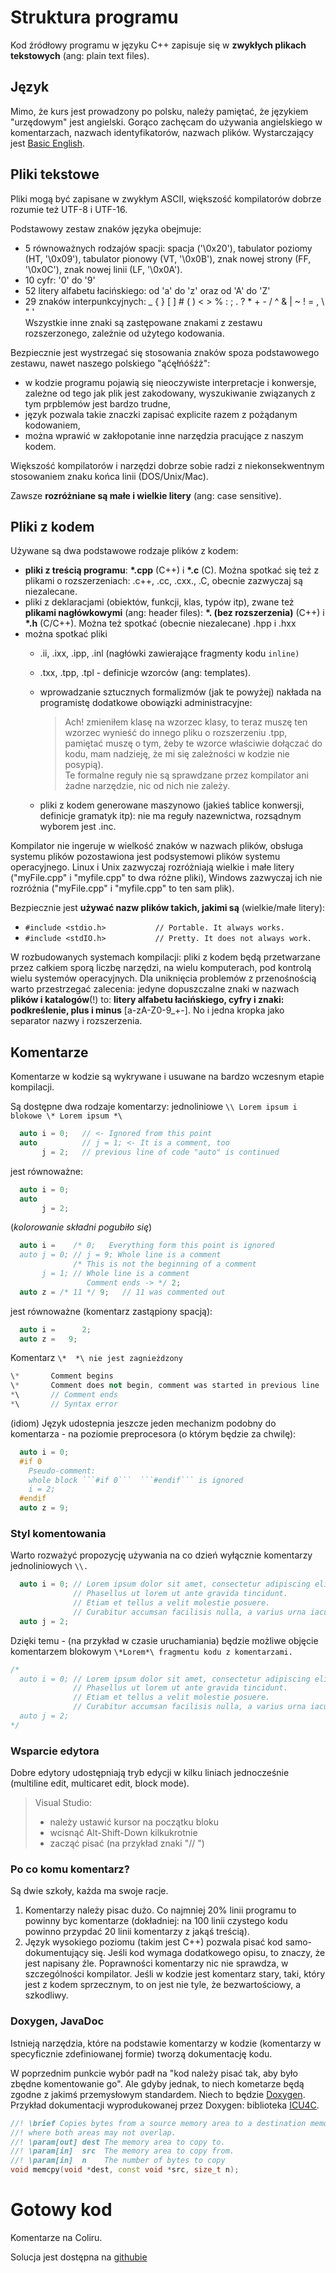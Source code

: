 # Struktura programu

Kod źródłowy programu w języku C++ zapisuje się w **zwykłych plikach tekstowych** \(ang: plain text files\).

## Język

Mimo, że kurs jest prowadzony po polsku, należy pamiętać, że językiem "urzędowym" jest angielski. Gorąco zachęcam do używania angielskiego w komentarzach, nazwach identyfikatorów, nazwach plików. Wystarczający jest [Basic English](http://www2.educ.fukushima-u.ac.jp/~ryota/word-list.html).

## Pliki tekstowe

Pliki mogą być zapisane w zwykłym ASCII, większość kompilatorów dobrze rozumie też UTF-8 i UTF-16.

Podstawowy zestaw znaków języka obejmuje:

* 5 równoważnych rodzajów spacji: spacja \('\0x20'\), tabulator poziomy \(HT, '\0x09'\), tabulator pionowy \(VT, '\0x0B'\), znak nowej strony \(FF, '\0x0C'\), znak nowej linii \(LF, '\0x0A'\).
* 10 cyfr: '0' do '9'
* 52 litery alfabetu łacińskiego: od 'a' do 'z' oraz od 'A' do 'Z'
* 29 znaków interpunkcyjnych: \_ { } \[ \] \# \( \) &lt; &gt; % : ; . ? \* + - / ^ & \| ~ ! = , \ " '  
  Wszystkie inne znaki są zastępowane znakami z zestawu rozszerzonego, zależnie od użytego kodowania.

Bezpiecznie jest wystrzegać się stosowania znaków spoza podstawowego zestawu, nawet naszego polskiego "ąćęłńóśźż":

* w kodzie programu pojawią się nieoczywiste interpretacje i konwersje, zależne od tego jak plik jest zakodowany, wyszukiwanie związanych z tym prpblemów jest bardzo trudne,
* język pozwala takie znaczki zapisać explicite razem z pożądanym kodowaniem,
* można wprawić w zakłopotanie inne narzędzia pracujące z naszym kodem.

Większość kompilatorów i narzędzi dobrze sobie radzi z niekonsekwentnym stosowaniem znaku końca linii \(DOS/Unix/Mac\).

Zawsze **rozróżniane są małe i wielkie litery** \(ang: case sensitive\).

## Pliki z kodem

Używane są dwa podstawowe rodzaje plików z kodem:

* **pliki z treścią programu**: **\*.cpp** \(C++\) i **\*.c** \(C\). Można spotkać się też z plikami o rozszerzeniach: .c++, .cc, .cxx., .C, obecnie zazwyczaj są niezalecane.
* pliki z deklaracjami \(obiektów, funkcji, klas, typów itp\), zwane  też **plikami nagłówkowymi** \(ang: header files\): **\*. \(bez rozszerzenia\)** \(C++\) i **\*.h** \(C/C++\). Można też spotkać \(obecnie niezalecane\) .hpp i .hxx
* można spotkać pliki 
  * .ii, .ixx, .ipp, .inl \(nagłówki zawierające fragmenty kodu `inline)`
  * .txx, .tpp, .tpl - definicje wzorców \(ang: templates\).
  * wprowadzanie sztucznych formalizmów \(jak te powyżej\) nakłada na programistę dodatkowe obowiązki administracyjne:
    > Ach! zmieniłem klasę na wzorzec klasy, to teraz muszę ten wzorzec wynieść do innego pliku o rozszerzeniu .tpp, pamiętać muszę o tym, żeby te wzorce właściwie dołączać do kodu, mam nadzieję, że mi się zależności w kodzie nie posypią\).  
    > Te formalne reguły nie są sprawdzane przez kompilator ani żadne narzędzie, nic od nich nie zależy.

  * pliki z kodem generowane maszynowo \(jakieś tablice konwersji, definicje gramatyk itp\): nie ma reguły nazewnictwa, rozsądnym wyborem jest .inc.


Kompilator nie ingeruje w wielkość znaków w nazwach plików, obsługa systemu plików pozostawiona jest podsystemowi plików systemu operacyjnego. Linux i Unix zazwyczaj rozróżniają wielkie i małe litery \("myFile.cpp" i "myfile.cpp" to dwa różne pliki\), Windows zazwyczaj ich nie rozróżnia \("myFile.cpp" i "myfile.cpp" to ten sam plik\).

Bezpiecznie jest **używać nazw plików takich, jakimi są** \(wielkie/małe litery\):

* `#include <stdio.h>           // Portable. It always works.`
* `#include <stdIO.h>           // Pretty. It does not always work.`

W rozbudowanych systemach kompilacji: pliki z kodem będą przetwarzane przez całkiem sporą liczbę narzędzi, na wielu komputerach, pod kontrolą wielu systemów operacyjnych. Dla uniknięcia problemów z przenośnością warto przestrzegać zalecenia: jedyne dopuszczalne znaki w nazwach **plików i katalogów**\(!\) to: **litery alfabetu łacińskiego, cyfry i znaki: podkreślenie, plus i minus** \[a-zA-Z0-9\_+\-\]. No i jedna kropka jako separator nazwy i rozszerzenia.

## Komentarze

Komentarze w kodzie są wykrywane i usuwane na bardzo wczesnym etapie kompilacji.

Są dostępne dwa rodzaje komentarzy: jednoliniowe `\\ Lorem ipsum i blokowe \* Lorem ipsum *\`

```C++
  auto i = 0;   // <- Ignored from this point
  auto          // j = 1; <- It is a comment, too
       j = 2;   // previous line of code "auto" is continued
```

jest równoważne:

```C++
  auto i = 0;
  auto
       j = 2;
```
(_kolorowanie składni pogubiło się_)
```C++
  auto i =    /* 0;   Everything form this point is ignored
  auto j = 0; // j = 9; Whole line is a comment
              /* This is not the beginning of a comment
       j = 1; // Whole line is a comment
                 Comment ends -> */ 2;
  auto z = /* 11 */ 9;   // 11 was commented out
```

jest równoważne \(komentarz zastąpiony spacją\):

```C++
  auto i =      2;
  auto z =   9;
```

Komentarz `\*  *\ nie jest zagnieżdzony`

```C++
\*       Comment begins
\*       Comment does not begin, comment was started in previous line
*\       // Comment ends
*\       // Syntax error
```

\(idiom\) Język udostepnia jeszcze jeden mechanizm podobny do komentarza - na poziomie preprocesora \(o którym będzie za chwilę\):

```C++
  auto i = 0;
  #if 0
    Pseudo-comment:
    whole block ```#if 0```  ```#endif``` is ignored
    i = 2;
  #endif
  auto z = 9;
```

### Styl komentowania

Warto rozważyć propozycję używania na co dzień wyłącznie komentarzy jednoliniowych `\\.`

```C++
  auto i = 0; // Lorem ipsum dolor sit amet, consectetur adipiscing elit.
              // Phasellus ut lorem ut ante gravida tincidunt.
              // Etiam et tellus a velit molestie posuere.
              // Curabitur accumsan facilisis nulla, a varius urna iaculis et.
  auto j = 2;
```

Dzięki temu - \(na przykład w czasie uruchamiania\) będzie możliwe objęcie komentarzem blokowym `\*Lorem*\ fragmentu kodu z komentarzami.`

```C++
/*
  auto i = 0; // Lorem ipsum dolor sit amet, consectetur adipiscing elit.
              // Phasellus ut lorem ut ante gravida tincidunt.
              // Etiam et tellus a velit molestie posuere.
              // Curabitur accumsan facilisis nulla, a varius urna iaculis et.
  auto j = 2;
*/
```

### Wsparcie edytora

Dobre edytory udostępniają tryb edycji w kilku liniach jednocześnie \(multiline edit, multicaret edit, block mode\).

> Visual Studio:
>
> * należy ustawić kursor na początku bloku
> * wcisnąć Alt-Shift-Down kilkukrotnie
> * zacząć pisać \(na przykład znaki "// "\)

### Po co komu komentarz?

Są dwie szkoły, każda ma swoje racje.

1. Komentarzy należy pisac dużo. Co najmniej 20% linii programu to powinny byc komentarze \(dokładniej: na 100 linii czystego kodu powinno przypdać 20 linii komentarzy z jakąś treścią\).
2. Język wysokiego poziomu \(takim jest C++\) pozwala pisać kod samo-dokumentujący się. Jeśli kod wymaga dodatkowego opisu, to znaczy, że jest napisany źle. Poprawności komentarzy nic nie sprawdza, w szczególności kompilator. Jeśli w kodzie jest komentarz stary, taki, który jest z kodem sprzecznym, to on jest nie tyle, że bezwartościowy, a szkodliwy. 

### Doxygen, JavaDoc

Istnieją narzędzia, które na podstawie komentarzy w kodzie \(komentarzy w specyficznie zdefiniowanej formie\) tworzą dokumentację kodu.

W poprzednim punkcie wybór padł na "kod należy pisać tak, aby było zbędne komentowanie go". Ale gdyby jednak, to niech kometarze będą zgodne z jakimś przemysłowym standardem. Niech to będzie  [Doxygen](http://www.stack.nl/~dimitri/doxygen/manual/commands.html). Przykład dokumentacji wyprodukowanej przez Doxygen: biblioteka [ICU4C](https://ssl.icu-project.org/apiref/icu4c/).

```C++
//! \brief Copies bytes from a source memory area to a destination memory area, 
//! where both areas may not overlap.
//! \param[out] dest The memory area to copy to.
//! \param[in]  src  The memory area to copy from.
//! \param[in]  n    The number of bytes to copy
void memcpy(void *dest, const void *src, size_t n);
```

# Gotowy kod

Komentarze na Coliru.

Solucja jest dostępna na [githubie](https://github.com/jbanaszczyk/CppTraining/tree/master/examples/001/Comments)

